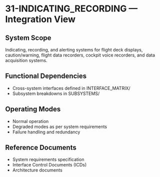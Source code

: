 # 31-INDICATING_RECORDING — Integration View

## System Scope
Indicating, recording, and alerting systems for flight deck displays, caution/warning, flight data recorders, cockpit voice recorders, and data acquisition systems.

## Functional Dependencies
- Cross-system interfaces defined in INTERFACE_MATRIX/
- Subsystem breakdowns in SUBSYSTEMS/

## Operating Modes
- Normal operation
- Degraded modes as per system requirements
- Failure handling and redundancy

## Reference Documents
- System requirements specification
- Interface Control Documents (ICDs)
- Architecture documents
